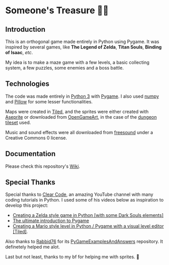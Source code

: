 # Someone's Treasure 🐀🧀

## Introduction

This is an orthogonal game made entirely in Python using Pygame. It was inspired by several games, like **The Legend of Zelda**, **Titan Souls**, **Binding of Isaac**, _etc_.

My idea is to make a maze game with a few levels, a basic collecting system, a few puzzles, some enemies and a boss battle.

## Technologies

The code was made entirely in [Python 3](https://www.python.org/) with [Pygame](https://www.pygame.org/). I also used [numpy](https://numpy.org/) and [Pillow](https://pillow.readthedocs.io/en/stable/) for some lesser functionalities.

Maps were created in [Tiled](https://www.mapeditor.org/), and the sprites were either created with [Aseprite](https://www.aseprite.org/) or downloaded from [OpenGameArt](https://opengameart.org/), in the case of the [dungeon tileset](https://opengameart.org/content/dungeon-tileset-4) used.

Music and sound effects were all downloaded from [freesound](https://freesound.org/) under a Creative Commons 0 license.

## Documentation

Please check this repository's [Wiki](https://github.com/S204-Inatel-2022-1/someones-treasure/wiki).

## Special Thanks

Special thanks to [Clear Code](https://www.youtube.com/channel/UCznj32AM2r98hZfTxrRo9bQ), an amazing YouTube channel with many coding tutorials in Python. I used some of his videos below as inspiration to develop this project:

- [Creating a Zelda style game in Python [with some Dark Souls elements]](https://www.youtube.com/watch?v=QU1pPzEGrqw)
- [The ultimate introduction to Pygame](https://www.youtube.com/watch?v=AY9MnQ4x3zk)
- [Creating a Mario style level in Python / Pygame with a visual level editor [Tiled]](https://www.youtube.com/watch?v=wJMDh9QGRgs).

Also thanks to [Rabbid76](https://github.com/Rabbid76) for its [PyGameExamplesAndAnswers](https://github.com/Rabbid76/PyGameExamplesAndAnswers) repository. It definetely helped me alot.

Last but not least, thanks to my bf for helping me with sprites. 💙

